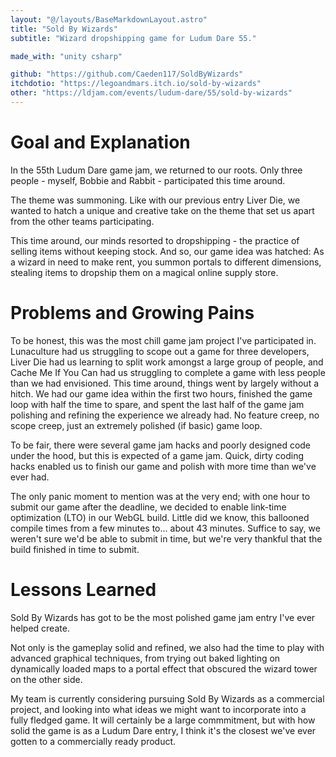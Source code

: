 ```yaml
---
layout: "@/layouts/BaseMarkdownLayout.astro"
title: "Sold By Wizards"
subtitle: "Wizard dropshipping game for Ludum Dare 55."

made_with: "unity csharp"

github: "https://github.com/Caeden117/SoldByWizards"
itchdotio: "https://legoandmars.itch.io/sold-by-wizards"
other: "https://ldjam.com/events/ludum-dare/55/sold-by-wizards"
---
```


# Goal and Explanation

In the 55th Ludum Dare game jam, we returned to our roots. Only three people - myself, Bobbie and Rabbit - participated this time around.

The theme was summoning. Like with our previous entry Liver Die, we wanted to hatch a unique and creative take on the theme that set us apart from the other teams participating.

This time around, our minds resorted to dropshipping - the practice of selling items without keeping stock. And so, our game idea was hatched: As a wizard in need to make rent, you summon portals to different dimensions, stealing items to dropship them on a magical online supply store. 

# Problems and Growing Pains

To be honest, this was the most chill game jam project I've participated in. Lunaculture had us struggling to scope out a game for three developers, Liver Die had us learning to split work amongst a large group of people, and Cache Me If You Can had us struggling to complete a game with less people than we had envisioned. This time around, things went by largely without a hitch. We had our game idea within the first two hours, finished the game loop with half the time to spare, and spent the last half of the game jam polishing and refining the experience we already had. No feature creep, no scope creep, just an extremely polished (if basic) game loop.

To be fair, there were several game jam hacks and poorly designed code under the hood, but this is expected of a game jam. Quick, dirty coding hacks enabled us to finish our game and polish with more time than we've ever had.

The only panic moment to mention was at the very end; with one hour to submit our game after the deadline, we decided to enable link-time optimization (LTO) in our WebGL build. Little did we know, this ballooned compile times from a few minutes to... about 43 minutes. Suffice to say, we weren't sure we'd be able to submit in time, but we're very thankful that the build finished in time to submit. 

# Lessons Learned

Sold By Wizards has got to be the most polished game jam entry I've ever helped create.

Not only is the gameplay solid and refined, we also had the time to play with advanced graphical techniques, from trying out baked lighting on dynamically loaded maps to a portal effect that obscured the wizard tower on the other side.

My team is currently considering pursuing Sold By Wizards as a commercial project, and looking into what ideas we might want to incorporate into a fully fledged game. It will certainly be a large commmitment, but with how solid the game is as a Ludum Dare entry, I think it's the closest we've ever gotten to a commercially ready product. 